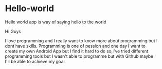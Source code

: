 # Hello-world
Hello world app is way of saying hello to the world

Hi Guys

I love programming and I really want to know more about programming but I dont have skills.
Programming is one of pession and one day I want to create my own Android App but I find it hard to do so,I've tried different programming tools but I wasn't able to programme but with Github maybe I'll be able to achieve my goal
